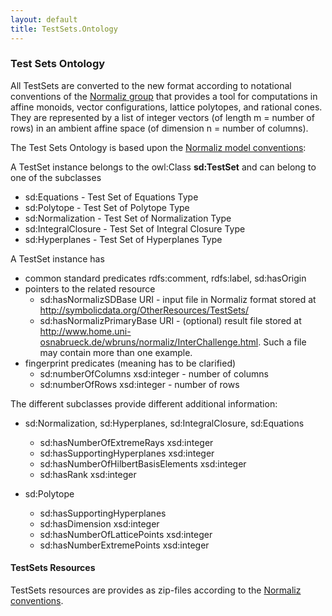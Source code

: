 ```yaml
---
layout: default
title: TestSets.Ontology
---
```


### Test Sets Ontology

All TestSets are converted to the new format according to notational conventions of the [Normaliz group](http://www.home.uni-osnabrueck.de/wbruns/normaliz/) that provides a tool for computations in affine monoids, vector configurations, lattice polytopes, and rational cones. They are represented by a list of integer vectors (of length m = number of rows) in an ambient affine space (of dimension n = number of columns).

The Test Sets Ontology is based upon the [Normaliz model conventions](http://www.home.uni-osnabrueck.de/wbruns/normaliz/):

A TestSet instance belongs to the owl:Class **sd:TestSet** and can belong to one of the subclasses

-   sd:Equations - Test Set of Equations Type
-   sd:Polytope - Test Set of Polytope Type
-   sd:Normalization - Test Set of Normalization Type
-   sd:IntegralClosure - Test Set of Integral Closure Type
-   sd:Hyperplanes - Test Set of Hyperplanes Type

A TestSet instance has

-   common standard predicates rdfs:comment, rdfs:label, sd:hasOrigin
-   pointers to the related resource
    -   sd:hasNormalizSDBase URI - input file in Normaliz format stored at <http://symbolicdata.org/OtherResources/TestSets/>
    -   sd:hasNormalizPrimaryBase URI - (optional) result file stored at <http://www.home.uni-osnabrueck.de/wbruns/normaliz/InterChallenge.html>. Such a file may contain more than one example.
-   fingerprint predicates (meaning has to be clarified)
    -   sd:numberOfColumns xsd:integer - number of columns
    -   sd:numberOfRows xsd:integer - number of rows

The different subclasses provide different additional information:

-   sd:Normalization, sd:Hyperplanes, sd:IntegralClosure, sd:Equations
    -   sd:hasNumberOfExtremeRays xsd:integer
    -   sd:hasSupportingHyperplanes xsd:integer
    -   sd:hasNumberOfHilbertBasisElements xsd:integer
    -   sd:hasRank xsd:integer

-   sd:Polytope
    -   sd:hasSupportingHyperplanes
    -   sd:hasDimension xsd:integer
    -   sd:hasNumberOfLatticePoints xsd:integer
    -   sd:hasNumberExtremePoints xsd:integer

#### TestSets Resources

TestSets resources are provides as zip-files according to the [Normaliz conventions](http://www.home.uni-osnabrueck.de/wbruns/normaliz/).
